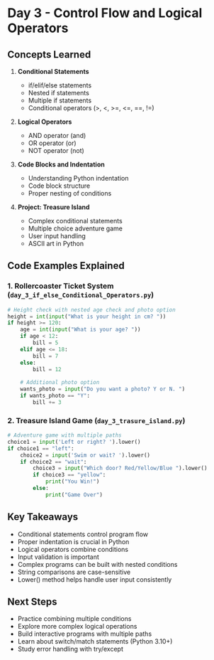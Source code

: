 # Day 3 - Control Flow and Logical Operators

## Concepts Learned
1. **Conditional Statements**
   - if/elif/else statements
   - Nested if statements
   - Multiple if statements
   - Conditional operators (>, <, >=, <=, ==, !=)

2. **Logical Operators**
   - AND operator (and)
   - OR operator (or)
   - NOT operator (not)

3. **Code Blocks and Indentation**
   - Understanding Python indentation
   - Code block structure
   - Proper nesting of conditions

4. **Project: Treasure Island**
   - Complex conditional statements
   - Multiple choice adventure game
   - User input handling
   - ASCII art in Python

## Code Examples Explained

### 1. Rollercoaster Ticket System (`day_3_if_else_Conditional_Operators.py`)
```python
# Height check with nested age check and photo option
height = int(input("What is your height in cm? "))
if height >= 120:
    age = int(input("What is your age? "))
    if age < 12:
        bill = 5
    elif age <= 18:
        bill = 7
    else:
        bill = 12
    
    # Additional photo option
    wants_photo = input("Do you want a photo? Y or N. ")
    if wants_photo == "Y":
        bill += 3
```

### 2. Treasure Island Game (`day_3_trasure_island.py`)
```python
# Adventure game with multiple paths
choice1 = input('Left or right? ').lower()
if choice1 == "left":
    choice2 = input('Swim or wait? ').lower()
    if choice2 == "wait":
        choice3 = input("Which door? Red/Yellow/Blue ").lower()
        if choice3 == "yellow":
            print("You Win!")
        else:
            print("Game Over")
```

## Key Takeaways
- Conditional statements control program flow
- Proper indentation is crucial in Python
- Logical operators combine conditions
- Input validation is important
- Complex programs can be built with nested conditions
- String comparisons are case-sensitive
- Lower() method helps handle user input consistently

## Next Steps
- Practice combining multiple conditions
- Explore more complex logical operations
- Build interactive programs with multiple paths
- Learn about switch/match statements (Python 3.10+)
- Study error handling with try/except
